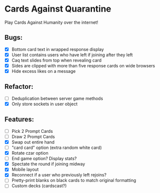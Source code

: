 # Cards Against Quarantine

Play Cards Against Humanity over the internet!

## Bugs:

- [x] Bottom card text in wrapped response display
- [x] User list contains users who have left if joining after they left
- [x] Caq text slides from top when revealing card
- [x] Sides are clipped with more than five response cards on wide browsers
- [x] Hide excess likes on a message

## Refactor:

 - [ ] Deduplication between server game methods
 - [x] Only store sockets in user object

## Features:
- [ ] Pick 2 Prompt Cards
- [ ] Draw 2 Prompt Cards
- [x] Swap out entire hand
- [ ] "card card" option (extra random white card)
- [x] Rotate czar option
- [ ] End game option? Display stats?
- [x] Spectate the round if joining midway
- [x] Mobile layout
- [x] Reconnect if a user who previously left rejoins?
- [ ] Pretty-print blanks on black cards to match original formatting
- [ ] Custom decks (cardscast?)